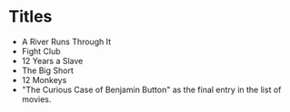 # Titles

- A River Runs Through It
- Fight Club
- 12 Years a Slave
- The Big Short
- 12 Monkeys
- "The Curious Case of Benjamin Button" as the final entry in the list of movies.
